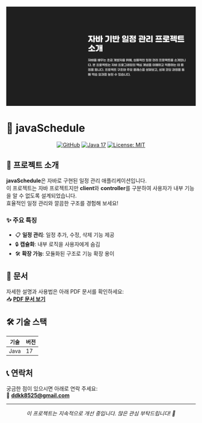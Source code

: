 <p align="center">
  <img src="./intro.png" alt="프로젝트 헤더" width="600">
</p>

# 📅 javaSchedule

<p align="center">
  <a href="https://github.com/donggonyoo/javaSchedule"><img src="https://img.shields.io/badge/GitHub-181717.svg?style=flat&logo=github&logoColor=white" alt="GitHub"></a>
  <a href="https://www.java.com"><img src="https://img.shields.io/badge/Java-17-ED8B00.svg?style=flat&logo=java&logoColor=white" alt="Java 17"></a>
  <a href="https://github.com/donggonyoo/javaSchedule/license"><img src="https://img.shields.io/badge/License-MIT-blue.svg?style=flat" alt="License: MIT"></a>
</p>

## 🚀 프로젝트 소개

**javaSchedule**은 자바로 구현된 일정 관리 애플리케이션입니다.  
이 프로젝트는 자바 프로젝트지만 **client**와 **controller**를 구분하여 사용자가 내부 기능을 알 수 없도록 설계되었습니다.  
효율적인 일정 관리와 깔끔한 구조를 경험해 보세요!

### ✨ 주요 특징
- 📋 **일정 관리**: 일정 추가, 수정, 삭제 기능 제공
- 🔒 **캡슐화**: 내부 로직을 사용자에게 숨김
- 🛠️ **확장 가능**: 모듈화된 구조로 기능 확장 용이

## 📜 문서
자세한 설명과 사용법은 아래 PDF 문서를 확인하세요:  
📥 [**PDF 문서 보기**](./final-project.pdf)

## 🛠️ 기술 스택
| **기술**      | **버전** |
|---------------|----------|
| Java          | 17       |

## 📞 연락처
궁금한 점이 있으시면 아래로 연락 주세요:  
📧 **ddkk8525@gmail.com**

---

<p align="center">
  <i>이 프로젝트는 지속적으로 개선 중입니다. 많은 관심 부탁드립니다! 🌟</i>
</p>
